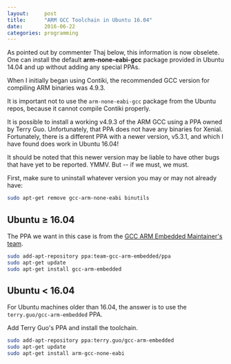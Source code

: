 ```yaml
---
layout:     post
title:      "ARM GCC Toolchain in Ubuntu 16.04"
date:       2016-06-22
categories: programming
---
```


<div class="alert alert-danger text-center">
  As pointed out by commenter Thaj below, this information is now obselete.  One can install the default <b>arm-none-eabi-gcc</b> package provided in Ubuntu 14.04 and up without adding any special PPAs.
</div>

When I initially began using Contiki, the recommended GCC version for compiling ARM binaries was 4.9.3.

It is important not to use the `arm-none-eabi-gcc` package from the Ubuntu repos, because it cannot compile Contiki properly.

It is possible to install a working v4.9.3 of the ARM GCC using a PPA owned by Terry Guo.  Unfortunately, that PPA does not have any binaries for Xenial.  Fortunately, there is a different PPA with a newer version, v5.3.1, and which I have found does work in Ubuntu 16.04!

It should be noted that this newer version may be liable to have other bugs that have yet to be reported.  YMMV.  But -- if we must, we must.

First, make sure to uninstall whatever version you may or may not already have:

```bash
sudo apt-get remove gcc-arm-none-eabi binutils
```


## Ubuntu &ge; 16.04
The PPA we want in this case is from the [GCC ARM Embedded Maintainer's team](https://launchpad.net/~team-gcc-arm-embedded/+archive/ubuntu/ppa).

```bash
sudo add-apt-repository ppa:team-gcc-arm-embedded/ppa
sudo apt-get update
sudo apt-get install gcc-arm-embedded
```

## Ubuntu < 16.04
For Ubuntu machines older than 16.04, the answer is to use the `terry.guo/gcc-arm-embedded` PPA.

Add Terry Guo's PPA and install the toolchain.

```bash
sudo add-apt-repository ppa:terry.guo/gcc-arm-embedded
sudo apt-get update
sudo apt-get install arm-gcc-none-eabi
```
